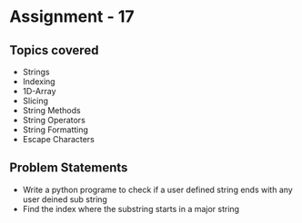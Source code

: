 # Assignment - 17

## Topics covered

- Strings
- Indexing
- 1D-Array
- Slicing
- String Methods
- String Operators
- String Formatting
- Escape Characters


## Problem Statements

- Write a python programe to check if a user defined string ends with any user deined sub string
- Find the index where the substring starts in a major string
